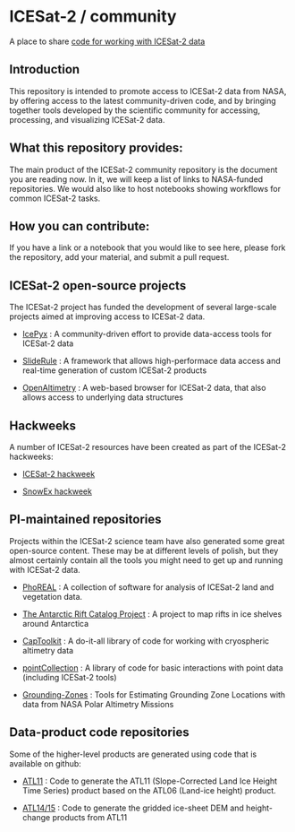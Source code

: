 # ICESat-2 / community
A place to share [code for working with ICESat-2 data](https://github.com/topics/icesat-2)

## Introduction

This repository is intended to promote access to ICESat-2 data from NASA, by offering access to the latest community-driven code, and by bringing together tools developed by the scientific community for accessing, processing, and visualizing ICESat-2 data.  

## What this repository provides:

The main product of the ICESat-2 community repository is the document you are reading now.  In it, we will keep a list of links to NASA-funded repositories.  We would also like to host notebooks showing workflows for common ICESat-2 tasks.

## How you can contribute:

If you have a link or a notebook that you would like to see here, please fork the repository, add your material, and submit a pull request.

## ICESat-2 open-source projects

The ICESat-2 project has funded the development of several large-scale projects aimed at improving access to ICESat-2 data.

- [IcePyx](https://github.com/icesat2py/icepyx) : A community-driven effort to provide data-access tools for ICESat-2 data

- [SlideRule](https://github.com/ICESat2-SlideRule) : A framework that allows high-performace data access and real-time generation of custom ICESat-2 products

- [OpenAltimetry](https://github.com/OpenAltimetry) : A web-based browser for ICESat-2 data, that also allows access to underlying data structures

## Hackweeks

A number of ICESat-2 resources have been created as part of the ICESat-2 hackweeks:

- [ICESat-2 hackweek](https://github.com/ICESAT-2HackWeek)

- [SnowEx hackweek](https://snowex-hackweek.github.io/website/intro.html)

## PI-maintained repositories

Projects within the ICESat-2 science team have also generated some great open-source content.  These may be at different levels of polish, but they almost certainly contain all the tools you might need to get up and running with ICESat-2 data.

- [PhoREAL](https://github.com/icesat-2UT/PhoREAL) : A collection of software for analysis of ICESat-2 land and vegetation data. <!---(Note: contains no real pho)-->

- [The Antarctic Rift Catalog Project](https://github.com/bradlipovsky/antarctic-rift-catalog) : A project to map rifts in ice shelves around Antarctica

- [CapToolkit](https://github.com/nasa-jpl/captoolkit) : A do-it-all library of code for working with cryospheric altimetry data

- [pointCollection](https://github.com/SmithB/pointCollection) : A library of code for basic interactions with point data (including ICESat-2 tools)

- [Grounding-Zones](https://github.com/tsutterley/Grounding-Zones) : Tools for Estimating Grounding Zone Locations with data from NASA Polar Altimetry Missions

## Data-product code repositories

Some of the higher-level products are generated using code that is available on github:

- [ATL11](https://github.com/suzanne64/ATL11) : Code to generate the ATL11 (Slope-Corrected Land Ice Height Time Series) product based on the ATL06 (Land-ice height) product.

- [ATL14/15](https://github.com/SmithB/ATL1415) : Code to generate the gridded ice-sheet DEM and height-change products from ATL11
